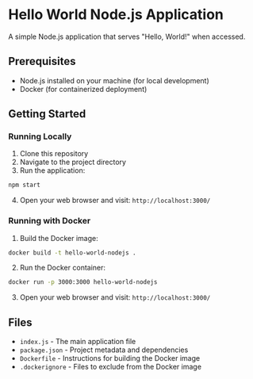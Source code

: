 # Hello World Node.js Application

A simple Node.js application that serves "Hello, World!" when accessed.

## Prerequisites

- Node.js installed on your machine (for local development)
- Docker (for containerized deployment)

## Getting Started

### Running Locally

1. Clone this repository
2. Navigate to the project directory
3. Run the application:

```bash
npm start
```

4. Open your web browser and visit: `http://localhost:3000/`

### Running with Docker

1. Build the Docker image:

```bash
docker build -t hello-world-nodejs .
```

2. Run the Docker container:

```bash
docker run -p 3000:3000 hello-world-nodejs
```

3. Open your web browser and visit: `http://localhost:3000/`

## Files

- `index.js` - The main application file
- `package.json` - Project metadata and dependencies
- `Dockerfile` - Instructions for building the Docker image
- `.dockerignore` - Files to exclude from the Docker image
